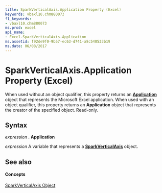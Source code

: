 ```yaml
---
title: SparkVerticalAxis.Application Property (Excel)
keywords: vbaxl10.chm880073
f1_keywords:
- vbaxl10.chm880073
ms.prod: excel
api_name:
- Excel.SparkVerticalAxis.Application
ms.assetid: f92de9f0-9b57-ec63-d741-a8c548533b19
ms.date: 06/08/2017
---
```



# SparkVerticalAxis.Application Property (Excel)

When used without an object qualifier, this property returns an  **[Application](application-object-excel.md)** object that represents the Microsoft Excel application. When used with an object qualifier, this property returns an **Application** object that represents the creator of the specified object. Read-only.


## Syntax

 _expression_ . **Application**

 _expression_ A variable that represents a **[SparkVerticalAxis](sparkverticalaxis-object-excel.md)** object.


## See also


#### Concepts


[SparkVerticalAxis Object](sparkverticalaxis-object-excel.md)

